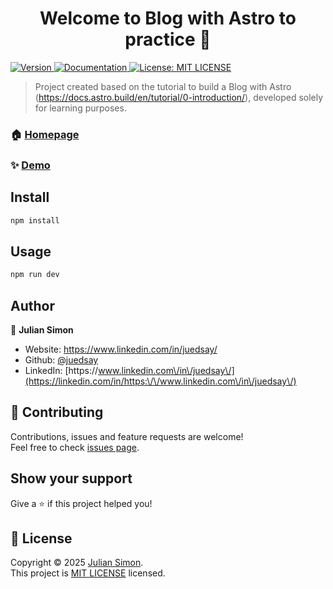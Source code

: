 <h1 align="center">Welcome to Blog with Astro to practice 👋</h1>
<p>
  <a href="https://www.npmjs.com/package/Blog with Astro to practice" target="_blank">
    <img alt="Version" src="https://img.shields.io/npm/v/Blog with Astro to practice.svg">
  </a>
  <a href="https://docs.astro.build/en/tutorial/0-introduction/" target="_blank">
    <img alt="Documentation" src="https://img.shields.io/badge/documentation-yes-brightgreen.svg" />
  </a>
  <a href="https://github.com/juedsay/blog-astro-practice/blob/main/LICENSE" target="_blank">
    <img alt="License: MIT LICENSE" src="https://img.shields.io/badge/License-MIT LICENSE-yellow.svg" />
  </a>
</p>

> Project created based on the tutorial to build a Blog with Astro (https://docs.astro.build/en/tutorial/0-introduction/), developed solely for learning purposes.

### 🏠 [Homepage](https://github.com/juedsay/blog-astro-practice)

### ✨ [Demo](https://blog-astro-practice.vercel.app/)

## Install

```sh
npm install
```

## Usage

```sh
npm run dev
```

## Author

👤 **Julian Simon**

* Website: https://www.linkedin.com/in/juedsay/
* Github: [@juedsay](https://github.com/juedsay)
* LinkedIn: [https:\/\/www.linkedin.com\/in\/juedsay\/](https://linkedin.com/in/https:\/\/www.linkedin.com\/in\/juedsay\/)

## 🤝 Contributing

Contributions, issues and feature requests are welcome!<br />Feel free to check [issues page](https://github.com/juedsay/blog-astro-practice/issues). 

## Show your support

Give a ⭐️ if this project helped you!

## 📝 License

Copyright © 2025 [Julian Simon](https://github.com/juedsay).<br />
This project is [MIT LICENSE](https://github.com/juedsay/blog-astro-practice/blob/main/LICENSE) licensed.
